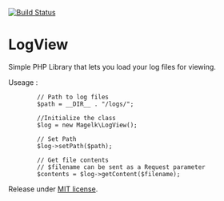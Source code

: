 [![Build Status](https://travis-ci.org/gayanhewa/LogView.svg?branch=master)](https://travis-ci.org/gayanhewa/LogView)

LogView
========

Simple PHP Library that lets you load your log files for viewing.

Useage :

~~~
        // Path to log files
        $path = __DIR__ . "/logs/";
        
        //Initialize the class
        $log = new Magelk\LogView();
        
        // Set Path
        $log->setPath($path);
        
        // Get file contents
        // $filename can be sent as a Request parameter 
        $contents = $log->getContent($filename);
~~~

Release under [MIT license](License.md).
